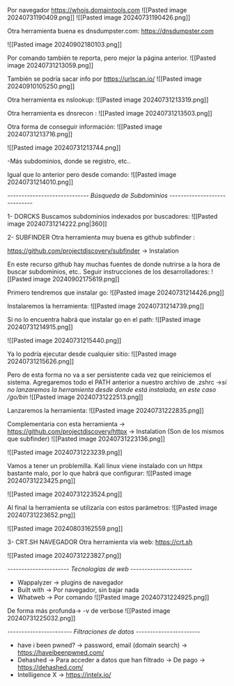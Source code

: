 Por navegador https://whois.domaintools.com
![[Pasted image 20240731190409.png]]
![[Pasted image 20240731190426.png]]

Otra herramienta buena es dnsdumpster.com:
https://dnsdumpster.com 

![[Pasted image 20240902180103.png]]


Por comando también te reporta, pero mejor la página anterior.
![[Pasted image 20240731213059.png]]

También se podría sacar info por https://urlscan.io/
![[Pasted image 20240910105250.png]]

Otra herramienta es nslookup:
![[Pasted image 20240731213319.png]]

Otra herramienta es dnsrecon :
![[Pasted image 20240731213503.png]]

Otra forma de conseguir información:
![[Pasted image 20240731213716.png]]

![[Pasted image 20240731213744.png]]
 
-Más subdominios, donde se registro, etc..

Igual que lo anterior pero desde comando:
![[Pasted image 20240731214010.png]]


*-----------------------------*
*Búsqueda de Subdominios*
*-----------------------------*

1- DORCKS
Buscamos subdominios indexados por buscadores:
![[Pasted image 20240731214222.png|360]]

2- SUBFINDER
Otra herramienta muy buena es github subfinder :

https://github.com/projectdiscovery/subfinder -> Instalation

En este recurso github hay muchas fuentes de donde nutrirse a la hora de buscar subdominios, etc..
Seguir instrucciones de los desarrolladores:
![[Pasted image 20240902175619.png]]

Primero tendremos que instalar go:
![[Pasted image 20240731214426.png]]

Instalaremos la herramienta:
![[Pasted image 20240731214739.png]]

Si no lo encuentra habrá que instalar go en el path:
![[Pasted image 20240731214915.png]]

![[Pasted image 20240731215440.png]]

Ya lo podría ejecutar desde cualquier sitio:
![[Pasted image 20240731215626.png]]

Pero de esta forma no va a ser persistente cada vez que reiniciemos el sistema.
Agregaremos todo el PATH anterior a nuestro archivo de  .zshrc ->*si no lanzaremos la herramienta desde donde está instalada, en este caso /go/bin*
![[Pasted image 20240731222513.png]]

Lanzaremos la herramienta:
![[Pasted image 20240731222835.png]]

Complementaria con esta herramienta -> https://github.com/projectdiscovery/httpx -> Instalation (Son de los mismos que subfinder)
![[Pasted image 20240731223136.png]]

![[Pasted image 20240731223239.png]]

Vamos a tener un problemilla. Kali linux viene instalado con un httpx bastante malo, por lo que habrá que configurar:
![[Pasted image 20240731223425.png]]

![[Pasted image 20240731223524.png]]

Al final la herramienta se utilizaría con estos parámetros:
![[Pasted image 20240731223652.png]]

![[Pasted image 20240803162559.png]]

3- CRT.SH NAVEGADOR
Otra herramienta vía web:
https://crt.sh

![[Pasted image 20240731223827.png]]


*----------------------*
*Tecnologías de web*
*----------------------*
- Wappalyzer -> plugins de navegador
- Built with -> Por navegador, sin bajar nada
- Whatweb -> Por comando
![[Pasted image 20240731224925.png]]

De forma más profunda-> -v de verbose
![[Pasted image 20240731225032.png]]


*-----------------------*
*Filtraciones de datos*
*-----------------------*
- have i been pwned? -> password, email (domain search) -> https://haveibeenpwned.com/
- Dehashed -> Para acceder a datos que han filtrado -> De pago -> https://dehashed.com/
- Intelligence X -> https://intelx.io/


